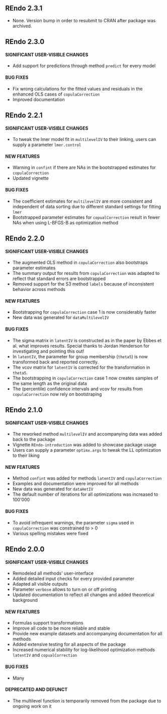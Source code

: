 ## REndo 2.3.1
* None. Version bump in order to resubmit to CRAN after package was archived.


## REndo 2.3.0

#### SIGNIFICANT USER-VISIBLE CHANGES
* Add support for predictions through method `predict` for every model

#### BUG FIXES
* Fix wrong calculations for the fitted values and residuals in the enhanced OLS cases of `copulaCorrection`
* Improved documentation



## REndo 2.2.1

#### SIGNIFICANT USER-VISIBLE CHANGES
* To tweak the lmer model fit in `multilevelIV` to their linking, users can supply a parameter `lmer.control`

#### NEW FEATURES
* Warning in `confint` if there are NAs in the bootstrapped estimates for `copulaCorrection`
* Updated vignette

#### BUG FIXES
* The coefficient estimates for `multilevelIV` are more consistent and independent of data sorting due to different standard settings for fitting `lmer`
* Bootstrapped parameter estimates for `copualCorrection` result in fewer NAs when using L-BFGS-B as optimization method



## REndo 2.2.0

#### SIGNIFICANT USER-VISIBLE CHANGES
* The augmented OLS method in `copulaCorrection` also bootstraps parameter estimates
* The summary output for results from `copulaCorrection` was adapted to reflect that standard errors are bootstrapped
* Removed support for the S3 method `labels` because of inconsistent behavior across methods

#### NEW FEATURES
* Bootstrapping for `copulaCorrection` case 1 is now considerably faster
* New data was generated for `dataMultilevelIV`

#### BUG FIXES
* The sigma matrix in `latentIV` is constructed as in the paper by Ebbes et al. what improves results. Special thanks to Jordan Henderson for investigating and pointing this out!
* In `latentIV`, the parameter for group membership (`theta5`) is now transformed back and reported correctly.
* The vcov matrix for `latentIV` is corrected for the transformation in `theta5`.
* The bootstrapping in `copulaCorrection` case 1 now creates samples of the same length as the original data
* The (percentile) confidence intervals and vcov for results from `copulaCorrection` now rely on bootstraping



## REndo 2.1.0

#### SIGNIFICANT USER-VISIBLE CHANGES
* The reworked method `multilevelIV` and accompanying data was added back to the package
* Vignette `REndo-introduction` was added to showcase package usage
* Users can supply a parameter `optimx.args` to tweak the LL optimization to their liking

#### NEW FEATURES
* Method `confint` was added for methods `latentIV` and `copulaCorrection`
* Examples and documentation were improved for all methods
* New data was generated for `dataHetIV`
* The default number of iterations for all optimizations was increased to 100'000

#### BUG FIXES
* To avoid infrequent warnings, the parameter `sigma` used in `copulaCorrection` was constrained to > 0
* Various spelling mistakes were fixed



## REndo 2.0.0

#### SIGNIFICANT USER-VISIBLE CHANGES
* Remodeled all methods' user-interface
* Added detailed input checks for every provided parameter
* Adapted all visible outputs
* Parameter `verbose` allows to turn on or off printing
* Updated documentation to reflect all changes and added theoretical background

#### NEW FEATURES
* Formulas support transformations
* Improve all code to be more reliable and stable
* Provide new example datasets and accompanying documentation for all methods
* Added extensive testing for all aspects of the package
* Increased numerical stability for log-likelihood optimization methods `latentIV` and `copualCorrection`

#### BUG FIXES
* Many

#### DEPRECATED AND DEFUNCT
* The multilevel function is temporarily removed from the package due to ongoing work on it
